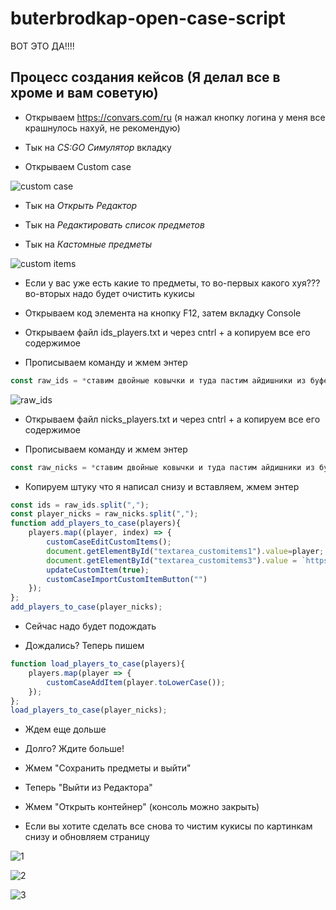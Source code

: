 # buterbrodkap-open-case-script
ВОТ ЭТО ДА!!!!

## Процесс создания кейсов (Я делал все в хроме и вам советую)

* Открываем https://convars.com/ru (я нажал кнопку логина у меня все крашнулось нахуй, не рекомендую)

* Тык на *CS:GO Симулятор* вкладку 

* Открываем Custom case

![custom case](https://i.imgur.com/Vz0byM2.png)

* Тык на *Открыть Редактор*

* Тык на *Редактировать список предметов* 

* Тык на *Кастомные предметы* 

![custom items](https://i.imgur.com/o2MjDl8.png)

* Если у вас уже есть какие то предметы, то во-первых какого хуя??? во-вторых надо будет очистить кукисы

* Открываем код элемента на кнопку F12, затем вкладку Console

* Открываем файл ids_players.txt и через cntrl + a копируем все его содержимое

* Прописываем команду и жмем энтер

```js
const raw_ids = *ставим двойные ковычки и туда пастим айдишники из буфера обмена*;
```

![raw_ids](https://i.imgur.com/LzvUJ9b.png)

* Открываем файл nicks_players.txt и через cntrl + a копируем все его содержимое

* Прописываем команду и жмем энтер

```js
const raw_nicks = *ставим двойные ковычки и туда пастим айдишники из буфера обмена*;
```

* Копируем штуку что я написал снизу и вставляем, жмем энтер

```js
const ids = raw_ids.split(",");
const player_nicks = raw_nicks.split(",");
function add_players_to_case(players){
    players.map((player, index) => {
        customCaseEditCustomItems();
        document.getElementById("textarea_customitems1").value=player;
        document.getElementById("textarea_customitems3").value = `https://a.ppy.sh/${ids[index]}`;
        updateCustomItem(true);
        customCaseImportCustomItemButton("")
    });
};
add_players_to_case(player_nicks);
```

* Сейчас надо будет подождать

* Дождались? Теперь пишем

```js
function load_players_to_case(players){
    players.map(player => {
        customCaseAddItem(player.toLowerCase());
    });
};
load_players_to_case(player_nicks);
```

* Ждем еще дольше

* Долго? Ждите больше!

* Жмем "Сохранить предметы и выйти"

* Теперь "Выйти из Редактора"

* Жмем "Открыть контейнер" (консоль можно закрыть)

* Если вы хотите сделать все снова то чистим кукисы по картинкам снизу и обновляем страницу 

![1](https://i.imgur.com/jX3q32S.png)

![2](https://i.imgur.com/DaPvwCo.png)

![3](https://i.imgur.com/1mic9Pv.png)
